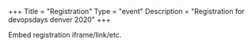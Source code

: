 +++
Title = "Registration"
Type = "event"
Description = "Registration for devopsdays denver 2020"
+++

<div style="width:100%; text-align:left;">

Embed registration iframe/link/etc.
</div></div>
</div>
